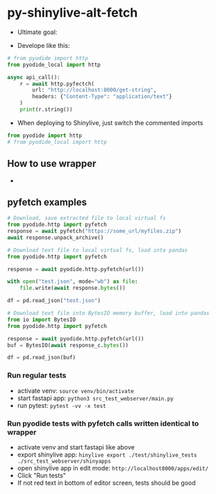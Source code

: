 # py-shinylive-alt-fetch
- Ultimate goal:

- Develope like this:
```python
# from pyodide import http
from pyodide_local import http

async api_call():
    r = await http.pyfectch(
        url: "http://localhost:8000/get-string",
        headers: {"Content-Type": "application/text"}
    )
    print(r.string())
```

- When deploying to Shinylive, just switch the commented imports
```python
from pyodide import http
# from pyodide_local import http
```

## How to use wrapper
- 

## pyfetch examples

```python
# Download, save extracted file to local virtual fs
from pyodide.http import pyfetch
response = await pyfetch("https://some_url/myfiles.zip")
await response.unpack_archive()
```

```python
# Download text file to local virtual fs, load into pandas
from pyodide.http import pyfetch

response = await pyodide.http.pyfetch(url())

with open("test.json", mode="wb") as file:
    file.write(await response.bytes())

df = pd.read_json("test.json")
```

```python
# Download text file into BytesIO memory buffer, load into pandas
from io import BytesIO
from pyodide.http import pyfetch

response = await pyodide.http.pyfetch(url())
buf = BytesIO(await response_c.bytes())

df = pd.read_json(buf)
```

### Run regular tests
- activate venv: `source venv/bin/activate`
- start fastapi app: `python3 src_test_webserver/main.py`
- run pytest: `pytest -vv -x test`

### Run pyodide tests with pyfetch calls written identical to wrapper
- activate venv and start fastapi like above
- export shinylive app: `hinylive export ./test/shinylive_tests ./src_test_webserver/shinyapps`
- open shinylive app in edit mode: `http://localhost8000/apps/edit/`
- Click "Run tests"
- If not red text in bottom of editor screen, tests should be good